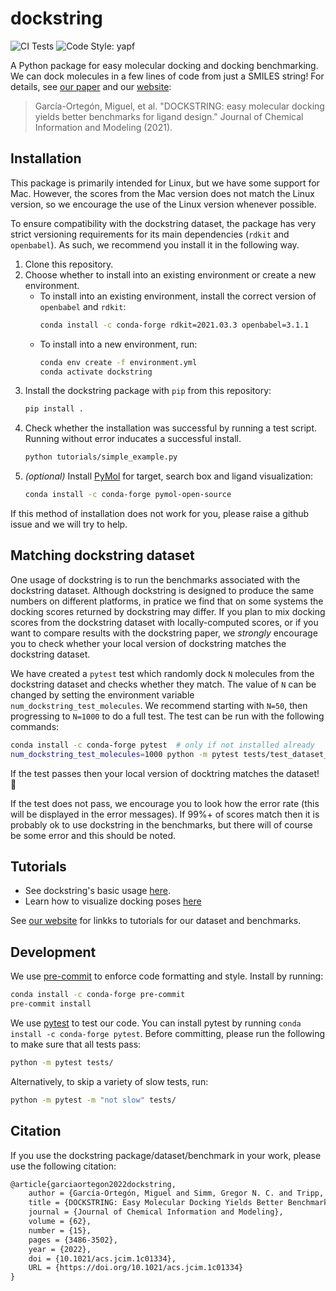 # dockstring

![CI Tests](https://github.com/mgarort/dockstring/workflows/Install%20conda%20env%20and%20run%20pytest./badge.svg?branch=main)
![Code Style: yapf](https://img.shields.io/badge/code%20style-yapf-orange.svg)

A Python package for easy molecular docking and docking benchmarking.
We can dock molecules in a few lines of code from just a SMILES string!
For details, see [our paper](https://pubs.acs.org/doi/full/10.1021/acs.jcim.1c01334)
and our [website](https://dockstring.github.io/):

> García-Ortegón, Miguel, et al. "DOCKSTRING: easy molecular docking yields better benchmarks for ligand design." Journal of Chemical Information and Modeling (2021).

## Installation

This package is primarily intended for Linux, but we have some support for Mac.
However, the scores from the Mac version does not match the Linux version,
so we encourage the use of the Linux version whenever possible.

To ensure compatibility with the dockstring dataset,
the package has very strict versioning requirements
for its main dependencies (`rdkit` and `openbabel`).
As such, we recommend you install it in the following way.

1. Clone this repository.
1. Choose whether to install into an existing environment or create a new environment.
    - To install into an existing environment, install the correct version of `openbabel` and `rdkit`:
      ```bash
      conda install -c conda-forge rdkit=2021.03.3 openbabel=3.1.1
      ```
    - To install into a new environment, run:
      ```bash
      conda env create -f environment.yml
      conda activate dockstring
      ```
1. Install the dockstring package with `pip` from this repository:
   ```bash
   pip install .
   ```
1. Check whether the installation was successful by running a test script.
   Running without error inducates a successful install.
   ```bash
   python tutorials/simple_example.py
   ```
1. *(optional)* Install [PyMol](https://pymol.org/) for target, search box and ligand visualization:
   ```bash
   conda install -c conda-forge pymol-open-source 
   ```

If this method of installation does not work for you, please raise a github issue and we will try to help.
## Matching dockstring dataset

One usage of dockstring is to run the benchmarks associated with the dockstring dataset.
Although dockstring is designed to produce the same numbers on different platforms,
in pratice we find that on some systems the docking scores returned by dockstring may differ.
If you plan to mix docking scores from the dockstring dataset with locally-computed scores,
or if you want to compare results with the dockstring paper, we *strongly* encourage you to
check whether your local version of dockstring matches the dockstring dataset.

We have created a `pytest` test which randomly dock `N` molecules from the dockstring dataset
and checks whether they match. The value of `N` can be changed by setting the environment variable
`num_dockstring_test_molecules`. We recommend starting with `N=50`, then progressing to `N=1000`
to do a full test. The test can be run with the following commands:
```bash
conda install -c conda-forge pytest  # only if not installed already
num_dockstring_test_molecules=1000 python -m pytest tests/test_dataset_matching.py  # change "1000" to the number you wish to dock
```
If the test passes then your local version of docktring matches the dataset! 🥳

If the test does not pass, we encourage you to look how the error rate (this will be displayed in the error messages).
If 99%+ of scores match then it is probably ok to use dockstring in the benchmarks, but there will of course be some error
and this should be noted.

## Tutorials

- See dockstring's basic usage [here](tutorials/1_docking_risperidone_against_DRD2.ipynb).
- Learn how to visualize docking poses [here](tutorials/2_visualizing_dataset_poses.ipynb)

See [our website](https://dockstring.github.io/) for linkks to tutorials for
our dataset and benchmarks.

## Development

We use [pre-commit](https://pre-commit.com/) to enforce code formatting and style.
Install by running:

```bash
conda install -c conda-forge pre-commit
pre-commit install
```

We use [pytest](https://docs.pytest.org) to test our code.
You can install pytest by running `conda install -c conda-forge pytest`.
Before committing, please run the following to make sure that all tests pass:

```bash
python -m pytest tests/
```

Alternatively, to skip a variety of slow tests, run:

```bash
python -m pytest -m "not slow" tests/
```

## Citation

If you use the dockstring package/dataset/benchmark in your work,
please use the following citation:

```tex
@article{garciaortegon2022dockstring,
    author = {García-Ortegón, Miguel and Simm, Gregor N. C. and Tripp, Austin J. and Hernández-Lobato, José Miguel and Bender, Andreas and Bacallado, Sergio},
    title = {DOCKSTRING: Easy Molecular Docking Yields Better Benchmarks for Ligand Design},
    journal = {Journal of Chemical Information and Modeling},
    volume = {62},
    number = {15},
    pages = {3486-3502},
    year = {2022},
    doi = {10.1021/acs.jcim.1c01334},
    URL = {https://doi.org/10.1021/acs.jcim.1c01334}
}
```
